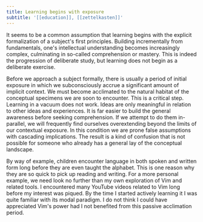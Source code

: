 ```yaml
---
title: Learning begins with exposure
subtitle: '[[education]], [[zettelkasten]]'
---
```


It seems to be a common assumption that learning begins with the
explicit formalization of a subject's first principles. Building
incrementally from fundamentals, one's intellectual understanding
becomes increasingly complex, culminating in so-called comprehension or
mastery. This is indeed the progression of deliberate study, but
learning does not begin as a deliberate exercise.

Before we approach a subject formally, there is usually a period of
initial exposure in which we subconsciously accrue a significant amount
of implicit context. We must become acclimated to the natural habitat of
the conceptual specimens we are soon to encounter. This is a critical
step. Learning in a vacuum does not work. Ideas are only meaningful in
relation to other ideas and experiences. It is far easier to build the
general awareness before seeking comprehension. If we attempt to do them
in-parallel, we will frequently find ourselves overextending beyond the
limits of our contextual exposure. In this condition we are prone false
assumptions with cascading implications. The result is a kind of
confusion that is not possible for someone who already has a general lay
of the conceptual landscape.

By way of example, children encounter language in both spoken and
written form long before they are even taught the alphabet. This is one
reason why they are so quick to pick up reading and writing. For a more
personal example, we need look no further than my own exploration of Vim
and related tools. I encountered many YouTube videos related to Vim long
before my interest was piqued. By the time I started actively learning
it I was quite familiar with its modal paradigm. I do not think I could
have appreciated Vim's power had I not benefited from this passive
acclimation period.
